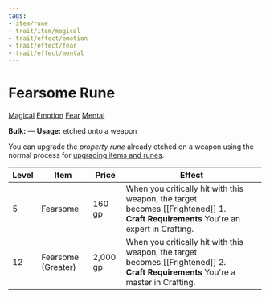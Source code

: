```yaml
---
tags:
- item/rune
- trait/item/magical
- trait/effect/emotion
- trait/effect/fear
- trait/effect/mental
---
```

# Fearsome Rune

 [Magical](Rules/Traits/Effect/Magical.md "Item Trait") [Emotion](Emotion.md "Effect Trait") [Fear](Fear.md "Effect Trait") [Mental](Mental.md "Effect Trait") 

**Bulk:** —
**Usage:** etched onto a weapon

You can upgrade the _property rune_ already etched on a weapon using the normal process for [upgrading items and runes](https://2e.aonprd.com/Rules.aspx?ID=3157).

| **Level** | **Item**           | **Price** | Effect      |
| --------- | --------           | --------- | ----------  |
| 5         | Fearsome           | 160 gp    | When you critically hit with this weapon, the target becomes [[Frightened]] 1.<br>**Craft Requirements** You're an expert in Crafting. |
| 12        | Fearsome (Greater) | 2,000 gp  | When you critically hit with this weapon, the target becomes [[Frightened]] 2.<br>**Craft Requirements** You're a master in Crafting. |

 
  


